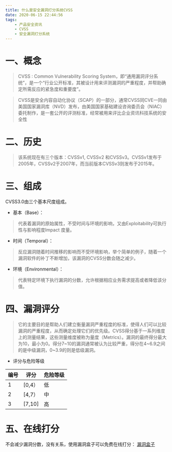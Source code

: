 ```yaml
---
title: 什么是安全漏洞打分系统CVSS
date: 2020-06-15 22:44:56
tags:
    - 产品安全资讯
    - CVSS
    - 安全漏洞打分系统
---
```


# 一、概念
>CVSS : Common Vulnerability Scoring System，即“通用漏洞评分系统”，是一个“行业公开标准，其被设计用来评测漏洞的严重程度，并帮助确定所需反应的紧急度和重要度”。

>CVSS是安全内容自动化协议（SCAP）的一部分，通常CVSS同CVE一同由美国国家漏洞库（NVD）发布，由美国国家基础建设咨询委员会（NIAC）委托制作，是一套公开的评测标准，经常被用来评比企业资讯科技系统的安全性

<!--more-->

# 二、历史
>该系统现在有三个版本：CVSSv1, CVSSv2 和CVSSv3。CVSSv1发布于2005年，CVSSv2于2007年，而当前版本CVSSv3则发布于2015年。

# 三、组成
CVSS3.0由三个基本尺度组成。
* 基本（Base）：

>代表着漏洞的原始属性，不受时间与环境的影响，又由Exploitability可执行性与影响程度Impact 度量。

* 时间（Temporal）：

>反应漏洞随着时间推移的影响而不受环境影响，举个简单的例子，随着一个漏洞软件的补丁不断增加，该漏洞的CVSS分数会随之减少。

* 环境（Environmental）：

>代表特定环境下执行漏洞的分数，允许根据相应业务需求提高或者降低该分值。


# 四、漏洞评分
>它的主要目的是帮助人们建立衡量漏洞严重程度的标准，使得人们可以比较漏洞的严重程度，从而确定处理它们的优先级。CVSS得分基于一系列维度上的测量结果，这些测量维度被称为量度（Metrics）。漏洞的最终得分最大为10，最小为0。得分7~10的漏洞通常被认为比较严重，得分在4~6.9之间的是中级漏洞，0~3.9的则是低级漏洞。


* 评分与危险等级

|  编号 | 评分 | 危险等级 |
| ----- | ------ | -------- |
| 1     | [0,4） | 低      |
| 2     | [4,7） | 中      |
| 3     | [7,10] | 高      |


# 五、在线打分
不会减少漏洞分数，没有关系，使用漏洞盒子可以免费在线打分：
[漏洞盒子](https://www.vulbox.com/cvss)

